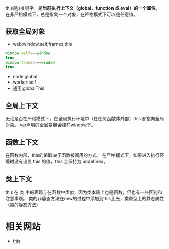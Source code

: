 this是js关键字，是**当前执行上下文（global、function 或 eval）的一个属性**，在非严格模式下，总是指向一个对象，在严格模式下可以是任意值。
## 获取全局对象
- web:window,self,frames,this
```js
window.self===window
true
window.frames===window
true
```
- node:global
- worker:self
- 通用:globalThis
## 全局上下文
无论是否在严格模式下，在全局执行环境中（在任何函数体外部）this 都指向全局对象。
var声明的全局变量会挂在window下。
## 函数上下文
在函数内部，this的值取决于函数被调用的方式。
在严格模式下，如果进入执行环境时没有设置 this 的值，this 会保持为 undefined。
## 类上下文
this 在 类 中的表现与在函数中类似，因为类本质上也是函数，但也有一些区别和注意事项。
类的非静态方法在new的过程中添加到this上去，类原型上的静态属性（类的静态方法）
# 相关网站
- [this](https://developer.mozilla.org/zh-CN/docs/Web/JavaScript/Reference/Operators/this)
